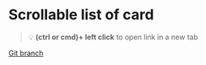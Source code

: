 # Scrollable list of card 


> :bulb: **(ctrl or cmd)+ left click** to open link in a new tab 

[Git branch](https://github.com/codiku/react-native-todolist/tree/005-EN-list)